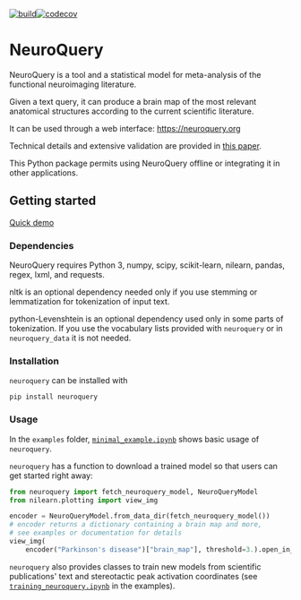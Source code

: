 [![build](https://github.com/neuroquery/neuroquery/actions/workflows/testing.yml/badge.svg)](https://github.com/neuroquery/neuroquery/actions/workflows/testing.yml)[![codecov](https://codecov.io/gh/neuroquery/neuroquery/branch/main/graph/badge.svg)](https://codecov.io/gh/neuroquery/neuroquery)


# NeuroQuery

NeuroQuery is a tool and a statistical model for meta-analysis of the functional
neuroimaging literature.

Given a text query, it can produce a brain map of the most relevant anatomical
structures according to the current scientific literature.

It can be used through a web interface: https://neuroquery.org

Technical details and extensive validation are provided in [this paper](https://elifesciences.org/articles/53385).

This Python package permits using NeuroQuery offline or integrating it in other
applications.

## Getting started

[Quick demo](https://nbviewer.jupyter.org/github/neuroquery/neuroquery/blob/main/examples/minimal_example.ipynb)

### Dependencies

NeuroQuery requires Python 3, numpy, scipy, scikit-learn, nilearn, pandas,
regex, lxml, and requests.

nltk is an optional dependency needed only if you use stemming or lemmatization
for tokenization of input text.

python-Levenshtein is an optional dependency used only in some parts of
tokenization. If you use the vocabulary lists provided with `neuroquery` or in
`neuroquery_data` it is not needed.

### Installation

`neuroquery` can be installed with

```
pip install neuroquery
```

### Usage

In the `examples` folder,
[`minimal_example.ipynb`](https://nbviewer.jupyter.org/github/neuroquery/neuroquery/blob/main/examples/minimal_example.ipynb)
shows basic usage of `neuroquery`.

`neuroquery` has a function to download a trained model so that users can get
started right away:

```python
from neuroquery import fetch_neuroquery_model, NeuroQueryModel
from nilearn.plotting import view_img

encoder = NeuroQueryModel.from_data_dir(fetch_neuroquery_model())
# encoder returns a dictionary containing a brain map and more,
# see examples or documentation for details
view_img(
    encoder("Parkinson's disease")["brain_map"], threshold=3.).open_in_browser()
```

`neuroquery` also provides classes to train new models from scientific
publications' text and stereotactic peak activation coordinates (see
[`training_neuroquery.ipynb`](https://nbviewer.jupyter.org/github/neuroquery/neuroquery/blob/main/examples/training_neuroquery.ipynb)
in the examples).
